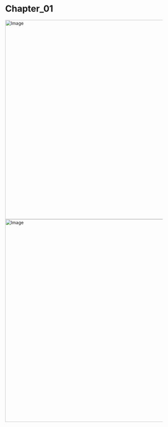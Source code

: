 <h1>Chapter_01</h1>
<img width="637" alt="Image" src="https://github.com/user-attachments/assets/c11a156c-65c1-4d0e-aa4b-2fcc0834af04" />
<img width="648" alt="Image" src="https://github.com/user-attachments/assets/35878b87-bcf4-4a68-bec3-4494b8c3035f" />
